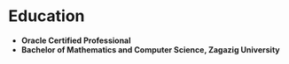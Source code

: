 # Education

- **Oracle Certified Professional**
- **Bachelor of Mathematics and Computer Science, Zagazig University**